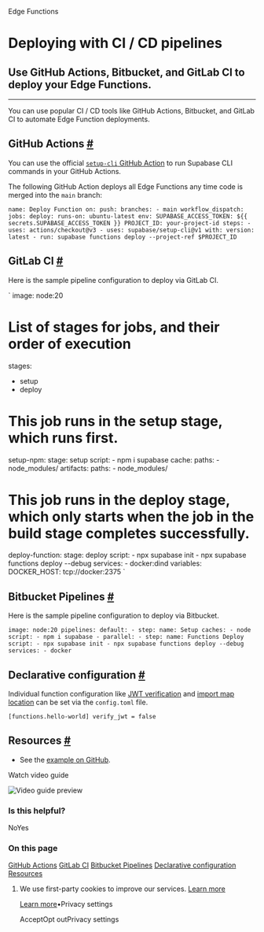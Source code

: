 Edge Functions

# Deploying with CI / CD pipelines

## Use GitHub Actions, Bitbucket, and GitLab CI to deploy your Edge Functions.

* * *

You can use popular CI / CD tools like GitHub Actions, Bitbucket, and GitLab CI to automate Edge Function deployments.

## GitHub Actions [\#](https://supabase.com/docs/guides/functions/cicd-workflow\#github-actions)

You can use the official [`setup-cli` GitHub Action](https://github.com/marketplace/actions/supabase-cli-action) to run Supabase CLI commands in your GitHub Actions.

The following GitHub Action deploys all Edge Functions any time code is merged into the `main` branch:

`
name: Deploy Function
on:
push:
    branches:
      - main
workflow_dispatch:
jobs:
deploy:
    runs-on: ubuntu-latest
    env:
      SUPABASE_ACCESS_TOKEN: ${{ secrets.SUPABASE_ACCESS_TOKEN }}
      PROJECT_ID: your-project-id
    steps:
      - uses: actions/checkout@v3
      - uses: supabase/setup-cli@v1
        with:
          version: latest
      - run: supabase functions deploy --project-ref $PROJECT_ID
`

## GitLab CI [\#](https://supabase.com/docs/guides/functions/cicd-workflow\#gitlab-ci)

Here is the sample pipeline configuration to deploy via GitLab CI.

`
image: node:20
# List of stages for jobs, and their order of execution
stages:
  - setup
  - deploy
# This job runs in the setup stage, which runs first.
setup-npm:
stage: setup
script:
    - npm i supabase
cache:
    paths:
      - node_modules/
artifacts:
    paths:
      - node_modules/
# This job runs in the deploy stage, which only starts when the job in the build stage completes successfully.
deploy-function:
stage: deploy
script:
    - npx supabase init
    - npx supabase functions deploy --debug
services:
    - docker:dind
variables:
    DOCKER_HOST: tcp://docker:2375
`

## Bitbucket Pipelines [\#](https://supabase.com/docs/guides/functions/cicd-workflow\#bitbucket-pipelines)

Here is the sample pipeline configuration to deploy via Bitbucket.

`
image: node:20
pipelines:
default:
    - step:
        name: Setup
        caches:
          - node
        script:
          - npm i supabase
    - parallel:
        - step:
            name: Functions Deploy
            script:
              - npx supabase init
              - npx supabase functions deploy --debug
            services:
              - docker
`

## Declarative configuration [\#](https://supabase.com/docs/guides/functions/cicd-workflow\#declarative-configuration)

Individual function configuration like [JWT verification](https://supabase.com/docs/guides/cli/config#functions.function_name.verify_jwt) and [import map location](https://supabase.com/docs/guides/cli/config#functions.function_name.import_map) can be set via the `config.toml` file.

`
[functions.hello-world]
verify_jwt = false
`

## Resources [\#](https://supabase.com/docs/guides/functions/cicd-workflow\#resources)

- See the [example on GitHub](https://github.com/supabase/supabase/blob/master/examples/edge-functions/.github/workflows/deploy.yaml).

Watch video guide

![Video guide preview](https://supabase.com/docs/_next/image?url=https%3A%2F%2Fimg.youtube.com%2Fvi%2F6OMVWiiycLs%2F0.jpg&w=3840&q=75&dpl=dpl_9xAnUGkSbk4dufV62sNRezafXykJ)

### Is this helpful?

NoYes

### On this page

[GitHub Actions](https://supabase.com/docs/guides/functions/cicd-workflow#github-actions) [GitLab CI](https://supabase.com/docs/guides/functions/cicd-workflow#gitlab-ci) [Bitbucket Pipelines](https://supabase.com/docs/guides/functions/cicd-workflow#bitbucket-pipelines) [Declarative configuration](https://supabase.com/docs/guides/functions/cicd-workflow#declarative-configuration) [Resources](https://supabase.com/docs/guides/functions/cicd-workflow#resources)

1. We use first-party cookies to improve our services. [Learn more](https://supabase.com/privacy#8-cookies-and-similar-technologies-used-on-our-european-services)



   [Learn more](https://supabase.com/privacy#8-cookies-and-similar-technologies-used-on-our-european-services)•Privacy settings





   AcceptOpt outPrivacy settings